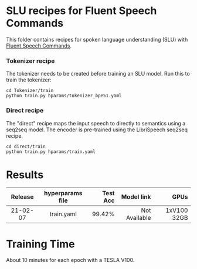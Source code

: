# SLU recipes for Fluent Speech Commands
This folder contains recipes for spoken language understanding (SLU) with [Fluent Speech Commands](fluent.ai/research/fluent-speech-commands/).

### Tokenizer recipe
The tokenizer needs to be created before training an SLU model. Run this to train the tokenizer:

```
cd Tokenizer/train
python train.py hparams/tokenizer_bpe51.yaml
```

### Direct recipe
The "direct" recipe maps the input speech to directly to semantics using a seq2seq model.
The encoder is pre-trained using the LibriSpeech seq2seq recipe.

```
cd direct/train
python train.py hparams/train.yaml
```

# Results

| Release | hyperparams file | Test Acc | Model link | GPUs |
|:-------------:|:---------------------------:| -----:| -----:| --------:|
| 21-02-07 | train.yaml | 99.42% | Not Available | 1xV100 32GB |


# Training Time
About 10 minutes for each epoch with a TESLA V100.


